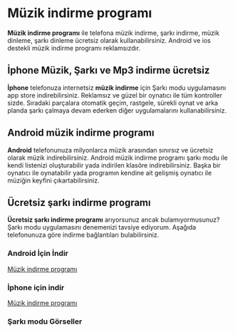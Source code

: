# Müzik indirme programı
**Müzik indirme programı** ile telefona müzik indirme, şarkı indirme, müzik dinleme, şarkı dinleme ücretsiz olarak kullanabilirsiniz. Android ve ios destekli müzik indirme programı reklamsızdır.
## İphone Müzik, Şarkı ve Mp3 indirme ücretsiz
**İphone** telefonuza internetsiz **müzik indirme** için Şarkı modu uygulamasını app store indirebilirsiniz. Reklamsız ve güzel bir oynatıcı ile tüm kontroller sizde. Sıradaki parçalara otomatik geçim, rastgele, sürekli oynat ve arka planda şarkı çalmaya devam ederken diğer uygulamalarını kullanabilirsiniz.
## Android müzik indirme programı
**Android** telefonunuza milyonlarca müzik arasından sınırsız ve ücretsiz olarak müzik indirebilirsiniz. Android müzik indirme programı şarkı modu ile kendi listenizi oluşturabilir yada indirilen klasöre indirebilirsiniz. Başka bir oynatıcı ile oynatabilir yada programın kendine ait gelişmiş oynatıcı ile müziğin keyfini çıkartabilirsiniz.
## Ücretsiz şarkı indirme programı
**Ücretsiz şarkı indirme programı** arıyorsunuz ancak bulamıyormusunuz? Şarkı modu uygulamasını denemenizi tavsiye ediyorum. Aşağıda telefonunuza göre indirme bağlantıları bulabilirsiniz.
### Android İçin İndir
[Müzik indirme programı](https://play.google.com/store/apps/details?id=com.sarkimodu.tr&hl=tr "Müzik indirme programı")
### İphone için indir
[Müzik indirme programı](https://itunes.apple.com/us/app/sarki-modu/id1352609955?l=tr&ls=1&mt=8 "Müzik indirme programı")
### Şarkı modu Görseller

